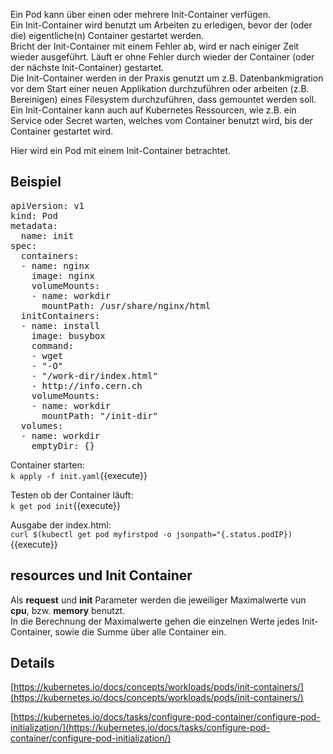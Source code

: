 Ein Pod kann über einen oder mehrere Init-Container verfügen.  
Ein Init-Container wird benutzt um Arbeiten zu erledigen, bevor der (oder die) eigentliche(n) Container gestartet werden.   
Bricht der Init-Container mit einem Fehler ab, wird er nach einiger Zeit wieder ausgeführt. Läuft er ohne Fehler durch wieder der Container (oder der nächste Init-Container) gestartet.   
Die Init-Container werden in der Praxis genutzt um z.B. Datenbankmigration vor dem Start einer neuen Applikation durchzuführen oder arbeiten (z.B. Bereinigen) eines Filesystem durchzuführen, dass gemountet werden soll. Ein Init-Container kann auch auf Kubernetes Ressourcen, wie z.B. ein Service oder Secret warten, welches vom Container benutzt wird, bis der Container gestartet wird.  
   
Hier wird ein Pod mit einem Init-Container betrachtet.   

## Beispiel


<pre class="file" data-filename="init.yaml" data-target="replace">
apiVersion: v1
kind: Pod
metadata:
  name: init
spec:
  containers:
  - name: nginx
    image: nginx
    volumeMounts:
    - name: workdir
      mountPath: /usr/share/nginx/html
  initContainers:
  - name: install
    image: busybox
    command:
    - wget
    - "-O"
    - "/work-dir/index.html"
    - http://info.cern.ch
    volumeMounts:
    - name: workdir
      mountPath: "/init-dir"
  volumes:
  - name: workdir
    emptyDir: {}
</pre>    
    

Container starten:   
`k apply -f init.yaml`{{execute}}   
   
Testen ob der Container läuft:   
`k get pod init`{{execute}}    
    
Ausgabe der index.html:   
`curl $(kubectl get pod myfirstpod -o jsonpath="{.status.podIP})`{{execute}}

## resources und Init Container
Als **request** und **init** Parameter werden die jeweiliger Maximalwerte vun **cpu**, bzw. **memory** benutzt.   
In die Berechnung der Maximalwerte gehen die einzelnen Werte jedes Init-Container, sowie die Summe über alle Container ein.  

## Details
[https://kubernetes.io/docs/concepts/workloads/pods/init-containers/](https://kubernetes.io/docs/concepts/workloads/pods/init-containers/)   
    
[https://kubernetes.io/docs/tasks/configure-pod-container/configure-pod-initialization/](https://kubernetes.io/docs/tasks/configure-pod-container/configure-pod-initialization/)   

